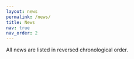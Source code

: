 ```yaml
---
layout: news
permalink: /news/
title: News
nav: true
nav_order: 2
---
```


All news are listed in reversed chronological order.




